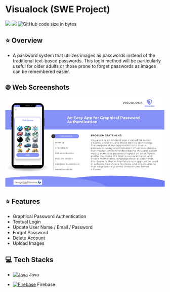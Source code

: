 # Visualock (SWE Project)
<img src="https://img.shields.io/github/stars/minhle28/SWE"/> <img src="https://img.shields.io/github/issues/minhle28/SWE"/> ![GitHub code size in bytes](https://img.shields.io/github/languages/code-size/minhle28/SWE)

## ⭐ Overview
* A password system that utilizes images as passwords instead of the traditional text-based passwords. This login method will be particularly useful for older adults or those prone to forget passwords as images can be remembered easier.

## 🌐 Web Screenshots
<img src="assets/project-8.png" alt="Website Screenshot">


## ⭐ Features
* Graphical Password Authentication
* Textual Login
* Update User Name / Email / Password
* Forgot Password
* Delete Account
* Upload Images


## 💻 Tech Stacks

* <a href="https://www.java.com/" title="Java"><img src="https://github.com/get-icon/geticon/raw/master/icons/java.svg" alt="Java" width="21px" height="21px"></a> Java

* <a href="https://www.firebase.com/" title="Firebase"><img src="https://github.com/get-icon/geticon/raw/master/icons/firebase.svg" alt="Firebase" width="21px" height="21px"></a>
Firebase


